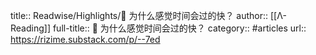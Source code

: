 title:: Readwise/Highlights/🎲 为什么感觉时间会过的快？
author:: [[Λ-Reading]]
full-title:: 🎲 为什么感觉时间会过的快？
category:: #articles
url:: https://rizime.substack.com/p/--7ed
